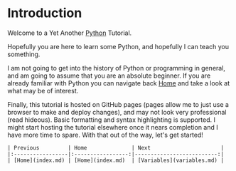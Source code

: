 # Introduction

Welcome to a Yet Another [Python](https://www.python.org) Tutorial.

Hopefully you are here to learn some Python, and hopefully I can teach you something.

I am not going to get into the history of Python or programming in general, and am going to assume that you are an absolute beginner. If you are already familiar with Python you can navigate back [Home](index.md) and take a look at what may be of interest.

Finally, this tutorial is hosted on GitHub pages (pages allow me to just use a browser to make and deploy changes), and may not look very professional (read hideous). Basic formatting and syntax highlighting is supported. I might start hosting the tutorial elsewhere once it nears completion and I have more time to spare. With that out of the way, let's get started!


```
| Previous         | Home              | Next                      |
|:-----------------|:-----------------:|--------------------------:|
| [Home](index.md) | [Home](index.md)  | [Variables](variables.md) |
```
